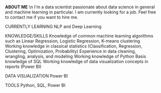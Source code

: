 **ABOUT ME** \n
I'm a data scientist passionate about data science in general and machine learning in particular. I am currently looking for a job. Feel free to contact me if you want to hire me.

CURRENTLY LEARNING
NLP and Deep Learning

KNOWLEDGE/SKILLS
Knowledge of common machine learning algorithms such as Linear Regression, Logistic Regression, K-means clustering
Working knowledge in classical statistics (Classification, Regression, Clustering, Optimization, Probability)
Experience in data cleaning, wrangling, analysis, and modeling
Working knowledge of Python
Basis knowledge of SQL
Working knowledge of data visualization concepts in reports (Power BI)

DATA VISUALIZATION
Power BI

TOOLS
Python, SQL, Power BI
